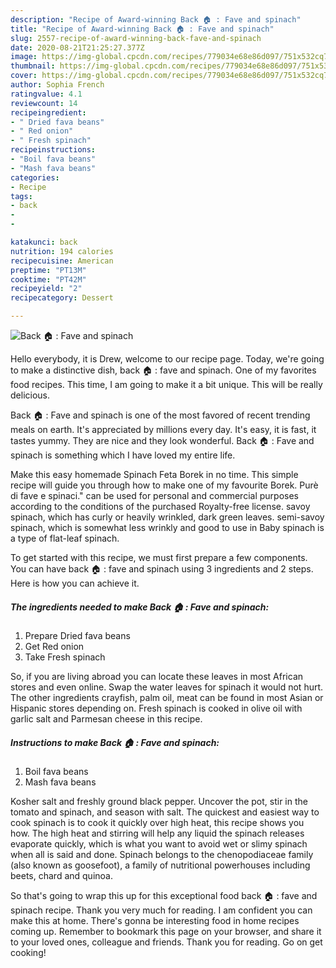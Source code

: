 ```yaml
---
description: "Recipe of Award-winning Back 🏠 : Fave and spinach"
title: "Recipe of Award-winning Back 🏠 : Fave and spinach"
slug: 2557-recipe-of-award-winning-back-fave-and-spinach
date: 2020-08-21T21:25:27.377Z
image: https://img-global.cpcdn.com/recipes/779034e68e86d097/751x532cq70/back-🏠-fave-and-spinach-recipe-main-photo.jpg
thumbnail: https://img-global.cpcdn.com/recipes/779034e68e86d097/751x532cq70/back-🏠-fave-and-spinach-recipe-main-photo.jpg
cover: https://img-global.cpcdn.com/recipes/779034e68e86d097/751x532cq70/back-🏠-fave-and-spinach-recipe-main-photo.jpg
author: Sophia French
ratingvalue: 4.1
reviewcount: 14
recipeingredient:
- " Dried fava beans"
- " Red onion"
- " Fresh spinach"
recipeinstructions:
- "Boil fava beans"
- "Mash fava beans"
categories:
- Recipe
tags:
- back
- 
- 

katakunci: back   
nutrition: 194 calories
recipecuisine: American
preptime: "PT13M"
cooktime: "PT42M"
recipeyield: "2"
recipecategory: Dessert

---
```



![Back 🏠 : Fave and spinach](https://img-global.cpcdn.com/recipes/779034e68e86d097/751x532cq70/back-🏠-fave-and-spinach-recipe-main-photo.jpg)

Hello everybody, it is Drew, welcome to our recipe page. Today, we're going to make a distinctive dish, back 🏠 : fave and spinach. One of my favorites food recipes. This time, I am going to make it a bit unique. This will be really delicious.

Back 🏠 : Fave and spinach is one of the most favored of recent trending meals on earth. It's appreciated by millions every day. It's easy, it is fast, it tastes yummy. They are nice and they look wonderful. Back 🏠 : Fave and spinach is something which I have loved my entire life.

Make this easy homemade Spinach Feta Borek in no time. This simple recipe will guide you through how to make one of my favourite Borek. Purè di fave e spinaci.&#34; can be used for personal and commercial purposes according to the conditions of the purchased Royalty-free license. savoy spinach, which has curly or heavily wrinkled, dark green leaves. semi-savoy spinach, which is somewhat less wrinkly and good to use in Baby spinach is a type of flat-leaf spinach.


To get started with this recipe, we must first prepare a few components. You can have back 🏠 : fave and spinach using 3 ingredients and 2 steps. Here is how you can achieve it.

<!--inarticleads1-->

##### The ingredients needed to make Back 🏠 : Fave and spinach:

1. Prepare  Dried fava beans
1. Get  Red onion
1. Take  Fresh spinach


So, if you are living abroad you can locate these leaves in most African stores and even online. Swap the water leaves for spinach it would not hurt. The other ingredients crayfish, palm oil, meat can be found in most Asian or Hispanic stores depending on. Fresh spinach is cooked in olive oil with garlic salt and Parmesan cheese in this recipe. 

<!--inarticleads2-->

##### Instructions to make Back 🏠 : Fave and spinach:

1. Boil fava beans
1. Mash fava beans


Kosher salt and freshly ground black pepper. Uncover the pot, stir in the tomato and spinach, and season with salt. The quickest and easiest way to cook spinach is to cook it quickly over high heat, this recipe shows you how. The high heat and stirring will help any liquid the spinach releases evaporate quickly, which is what you want to avoid wet or slimy spinach when all is said and done. Spinach belongs to the chenopodiaceae family (also known as goosefoot), a family of nutritional powerhouses including beets, chard and quinoa. 

So that's going to wrap this up for this exceptional food back 🏠 : fave and spinach recipe. Thank you very much for reading. I am confident you can make this at home. There's gonna be interesting food in home recipes coming up. Remember to bookmark this page on your browser, and share it to your loved ones, colleague and friends. Thank you for reading. Go on get cooking!
